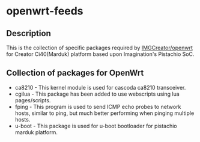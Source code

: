 # openwrt-feeds

## Description

  This is the collection of specific packages required by [IMGCreator/openwrt](https://github.com/IMGCreator/openwrt) for Creator Ci40(Marduk) platform
  based upon Imagination's Pistachio SoC.

## Collection of packages for OpenWrt

- ca8210 - This kernel module is used for cascoda ca8210 transceiver.
- cgilua - This package has been added to use webscripts using lua pages/scripts.
- fping - This program is used to send ICMP echo probes to network hosts, similar to ping, but much better performing when pinging multiple hosts.
- u-boot - This package is used for u-boot bootloader for pistachio marduk platform.

